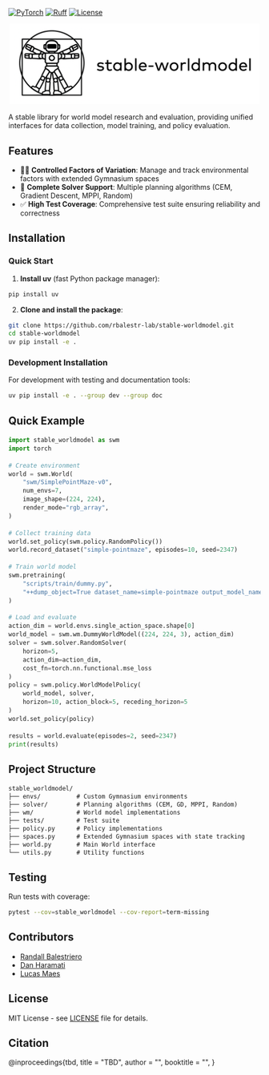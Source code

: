 [![PyTorch](https://img.shields.io/badge/PyTorch-ee4c2c?logo=pytorch&logoColor=white)](https://pytorch.org/get-started/locally/)
[![Ruff](https://img.shields.io/endpoint?url=https://raw.githubusercontent.com/astral-sh/ruff/main/assets/badge/v2.json)](https://github.com/astral-sh/ruff)
[![License](https://img.shields.io/badge/License-MIT-yellow.svg)](https://opensource.org/licenses/MIT)

<p align="center">
  <img src="./assets/stable-worldmodel-logo.png" alt="stable-worldmodel logo" width="500px"/>
</p>

A stable library for world model research and evaluation, providing unified interfaces for data collection, model training, and policy evaluation.

## Features

- 🧑‍🔬 **Controlled Factors of Variation**: Manage and track environmental factors with extended Gymnasium spaces
- 🎯 **Complete Solver Support**: Multiple planning algorithms (CEM, Gradient Descent, MPPI, Random)
- ✅ **High Test Coverage**: Comprehensive test suite ensuring reliability and correctness

## Installation

### Quick Start

1. **Install uv** (fast Python package manager):

```bash
pip install uv
```

2. **Clone and install the package**:

```bash
git clone https://github.com/rbalestr-lab/stable-worldmodel.git
cd stable-worldmodel
uv pip install -e .
```

### Development Installation

For development with testing and documentation tools:

```bash
uv pip install -e . --group dev --group doc
```

## Quick Example

```python
import stable_worldmodel as swm
import torch

# Create environment
world = swm.World(
    "swm/SimplePointMaze-v0",
    num_envs=7,
    image_shape=(224, 224),
    render_mode="rgb_array",
)

# Collect training data
world.set_policy(swm.policy.RandomPolicy())
world.record_dataset("simple-pointmaze", episodes=10, seed=2347)

# Train world model
swm.pretraining(
    "scripts/train/dummy.py",
    "++dump_object=True dataset_name=simple-pointmaze output_model_name=dummy_test"
)

# Load and evaluate
action_dim = world.envs.single_action_space.shape[0]
world_model = swm.wm.DummyWorldModel((224, 224, 3), action_dim)
solver = swm.solver.RandomSolver(
    horizon=5,
    action_dim=action_dim,
    cost_fn=torch.nn.functional.mse_loss
)
policy = swm.policy.WorldModelPolicy(
    world_model, solver,
    horizon=10, action_block=5, receding_horizon=5
)
world.set_policy(policy)

results = world.evaluate(episodes=2, seed=2347)
print(results)
```

## Project Structure

```
stable_worldmodel/
├── envs/          # Custom Gymnasium environments
├── solver/        # Planning algorithms (CEM, GD, MPPI, Random)
├── wm/            # World model implementations
├── tests/         # Test suite
├── policy.py      # Policy implementations
├── spaces.py      # Extended Gymnasium spaces with state tracking
├── world.py       # Main World interface
└── utils.py       # Utility functions
```

## Testing

Run tests with coverage:

```bash
pytest --cov=stable_worldmodel --cov-report=term-missing
```

## Contributors

- [Randall Balestriero](https://github.com/RandallBalestriero)
- [Dan Haramati](https://github.com/DanHrmti)
- [Lucas Maes](https://github.com/lucas-maes)

## License

MIT License - see [LICENSE](LICENSE) file for details.

## Citation

@inproceedings{tbd,
title = "TBD",
author = "",
booktitle = "",
}
